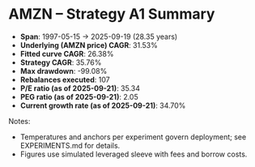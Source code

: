 # AMZN – Strategy A1 Summary

- **Span**: 1997-05-15 → 2025-09-19 (28.35 years)
- **Underlying (AMZN price) CAGR**: 31.53%
- **Fitted curve CAGR**: 26.38%
- **Strategy CAGR**: 35.76%
- **Max drawdown**: -99.08%
- **Rebalances executed**: 107
- **P/E ratio (as of 2025-09-21)**: 35.34
- **PEG ratio (as of 2025-09-21)**: 2.05
- **Current growth rate (as of 2025-09-21)**: 34.70%

Notes:

- Temperatures and anchors per experiment govern deployment; see EXPERIMENTS.md for details.
- Figures use simulated leveraged sleeve with fees and borrow costs.

